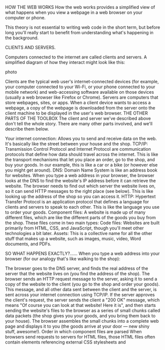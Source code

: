 HOW THE WEB WORKS
How the web works provides a simplified view of what happens when you view a webpage in a web browser on your computer or phone.

This theory is not essential to writing web code in the short term, but before long you'll really start to benefit from understanding what's happening in the background.

CLIENTS AND SERVERS.

Computers connected to the internet are called clients and servers. A simplified diagram of how they interact might look like this:

photo



Clients are the typical web user's internet-connected devices (for example, your computer connected to your Wi-Fi, or your phone connected to your mobile network) and web-accessing software available on those devices (usually a web browser like Firefox or Chrome).
Servers are computers that store webpages, sites, or apps. When a client device wants to access a webpage, a copy of the webpage is downloaded from the server onto the client machine to be displayed in the user's web browser.
THE OTHER PARTS OF THE TOOLBOX
The client and server we've described above don't tell the whole story. There are many other parts involved, and we'll describe them below.

Your internet connection: Allows you to send and receive data on the web. It's basically like the street between your house and the shop.
TCP/IP: Transmission Control Protocol and Internet Protocol are communication protocols that define how data should travel across the internet. This is like the transport mechanisms that let you place an order, go to the shop, and buy your goods. In our example, this is like a car or a bike (or however else you might get around).
DNS: Domain Name System is like an address book for websites. When you type a web address in your browser, the browser looks at the DNS to find the website's IP address before it can retrieve the website. The browser needs to find out which server the website lives on, so it can send HTTP messages to the right place (see below). This is like looking up the address of the shop so you can access it.
HTTP: Hypertext Transfer Protocol is an application protocol that defines a language for clients and servers to speak to each other. This is like the language you use to order your goods.
Component files: A website is made up of many different files, which are like the different parts of the goods you buy from the shop. These files come in two main types:
Code files: Websites are built primarily from HTML, CSS, and JavaScript, though you'll meet other technologies a bit later.
Assets: This is a collective name for all the other stuff that makes up a website, such as images, music, video, Word documents, and PDFs.

SO WHAT HAPPENS EXACTLY?......
When you type a web address into your browser (for our analogy that's like walking to the shop):

The browser goes to the DNS server, and finds the real address of the server that the website lives on (you find the address of the shop).
The browser sends an HTTP request message to the server, asking it to send a copy of the website to the client (you go to the shop and order your goods). This message, and all other data sent between the client and the server, is sent across your internet connection using TCP/IP.
If the server approves the client's request, the server sends the client a "200 OK" message, which means "Of course you can look at that website! Here it is", and then starts sending the website's files to the browser as a series of small chunks called data packets (the shop gives you your goods, and you bring them back to your house).
The browser assembles the small chunks into a complete web page and displays it to you (the goods arrive at your door — new shiny stuff, awesome!).
Order in which component files are parsed
When browsers send requests to servers for HTML files, those HTML files often contain <link> elements referencing external CSS stylesheets and <script> elements referencing external JavaScript scripts. It's important to know the order in which those files are parsed by the browser as the browser loads the page:

The browser parses the HTML file first, and that leads to the browser recognizing any <link>-element references to external CSS stylesheets and any <script>-element references to scripts.
As the browser parses the HTML, it sends requests back to the server for any CSS files it has found from <link> elements, and any JavaScript files it has found from <script> elements, and from those, then parses the CSS and JavaScript.
The browser generates an in-memory DOM tree from the parsed HTML, generates an in-memory CSSOM structure from the parsed CSS, and compiles and executes the parsed JavaScript.
As the browser builds the DOM tree and applies the styles from the CSSOM tree and executes the JavaScript, a visual representation of the page is painted to the screen, and the user sees the page content and can begin to interact with it.
DNS explained
Real web addresses aren't the nice, memorable strings you type into your address bar to find your favorite websites. They are special numbers that look like this: 63.245.215.20.

This is called an IP address, and it represents a unique location on the web. However, it's not very easy to remember, is it? That's why the Domain Name System was invented. This system uses special servers that match up a web address you type into your browser (like "mozilla.org") to the website's real (IP) address.

Websites can be reached directly via their IP addresses. You can use a DNS lookup tool to find the IP address of a website.


s


